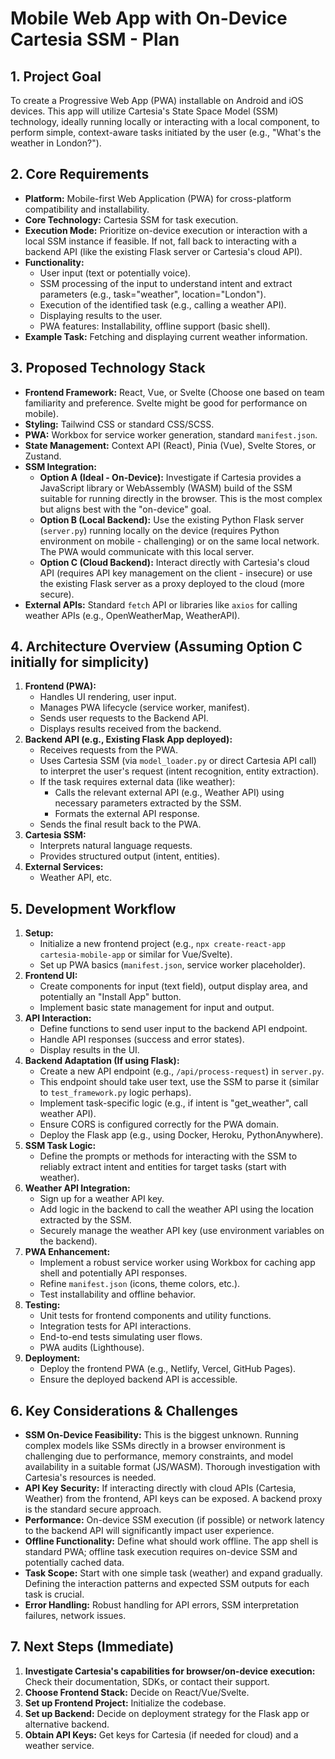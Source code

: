 # Mobile Web App with On-Device Cartesia SSM - Plan

## 1. Project Goal

To create a Progressive Web App (PWA) installable on Android and iOS devices. This app will utilize Cartesia's State Space Model (SSM) technology, ideally running locally or interacting with a local component, to perform simple, context-aware tasks initiated by the user (e.g., "What's the weather in London?").

## 2. Core Requirements

*   **Platform:** Mobile-first Web Application (PWA) for cross-platform compatibility and installability.
*   **Core Technology:** Cartesia SSM for task execution.
*   **Execution Mode:** Prioritize on-device execution or interaction with a local SSM instance if feasible. If not, fall back to interacting with a backend API (like the existing Flask server or Cartesia's cloud API).
*   **Functionality:**
    *   User input (text or potentially voice).
    *   SSM processing of the input to understand intent and extract parameters (e.g., task="weather", location="London").
    *   Execution of the identified task (e.g., calling a weather API).
    *   Displaying results to the user.
    *   PWA features: Installability, offline support (basic shell).
*   **Example Task:** Fetching and displaying current weather information.

## 3. Proposed Technology Stack

*   **Frontend Framework:** React, Vue, or Svelte (Choose one based on team familiarity and preference. Svelte might be good for performance on mobile).
*   **Styling:** Tailwind CSS or standard CSS/SCSS.
*   **PWA:** Workbox for service worker generation, standard `manifest.json`.
*   **State Management:** Context API (React), Pinia (Vue), Svelte Stores, or Zustand.
*   **SSM Integration:**
    *   **Option A (Ideal - On-Device):** Investigate if Cartesia provides a JavaScript library or WebAssembly (WASM) build of the SSM suitable for running directly in the browser. This is the most complex but aligns best with the "on-device" goal.
    *   **Option B (Local Backend):** Use the existing Python Flask server (`server.py`) running locally on the device (requires Python environment on mobile - challenging) or on the same local network. The PWA would communicate with this local server.
    *   **Option C (Cloud Backend):** Interact directly with Cartesia's cloud API (requires API key management on the client - insecure) or use the existing Flask server as a proxy deployed to the cloud (more secure).
*   **External APIs:** Standard `fetch` API or libraries like `axios` for calling weather APIs (e.g., OpenWeatherMap, WeatherAPI).

## 4. Architecture Overview (Assuming Option C initially for simplicity)

1.  **Frontend (PWA):**
    *   Handles UI rendering, user input.
    *   Manages PWA lifecycle (service worker, manifest).
    *   Sends user requests to the Backend API.
    *   Displays results received from the backend.
2.  **Backend API (e.g., Existing Flask App deployed):**
    *   Receives requests from the PWA.
    *   Uses Cartesia SSM (via `model_loader.py` or direct Cartesia API call) to interpret the user's request (intent recognition, entity extraction).
    *   If the task requires external data (like weather):
        *   Calls the relevant external API (e.g., Weather API) using necessary parameters extracted by the SSM.
        *   Formats the external API response.
    *   Sends the final result back to the PWA.
3.  **Cartesia SSM:**
    *   Interprets natural language requests.
    *   Provides structured output (intent, entities).
4.  **External Services:**
    *   Weather API, etc.

## 5. Development Workflow

1.  **Setup:**
    *   Initialize a new frontend project (e.g., `npx create-react-app cartesia-mobile-app` or similar for Vue/Svelte).
    *   Set up PWA basics (`manifest.json`, service worker placeholder).
2.  **Frontend UI:**
    *   Create components for input (text field), output display area, and potentially an "Install App" button.
    *   Implement basic state management for input and output.
3.  **API Interaction:**
    *   Define functions to send user input to the backend API endpoint.
    *   Handle API responses (success and error states).
    *   Display results in the UI.
4.  **Backend Adaptation (If using Flask):**
    *   Create a new API endpoint (e.g., `/api/process-request`) in `server.py`.
    *   This endpoint should take user text, use the SSM to parse it (similar to `test_framework.py` logic perhaps).
    *   Implement task-specific logic (e.g., if intent is "get_weather", call weather API).
    *   Ensure CORS is configured correctly for the PWA domain.
    *   Deploy the Flask app (e.g., using Docker, Heroku, PythonAnywhere).
5.  **SSM Task Logic:**
    *   Define the prompts or methods for interacting with the SSM to reliably extract intent and entities for target tasks (start with weather).
6.  **Weather API Integration:**
    *   Sign up for a weather API key.
    *   Add logic in the backend to call the weather API using the location extracted by the SSM.
    *   Securely manage the weather API key (use environment variables on the backend).
7.  **PWA Enhancement:**
    *   Implement a robust service worker using Workbox for caching app shell and potentially API responses.
    *   Refine `manifest.json` (icons, theme colors, etc.).
    *   Test installability and offline behavior.
8.  **Testing:**
    *   Unit tests for frontend components and utility functions.
    *   Integration tests for API interactions.
    *   End-to-end tests simulating user flows.
    *   PWA audits (Lighthouse).
9.  **Deployment:**
    *   Deploy the frontend PWA (e.g., Netlify, Vercel, GitHub Pages).
    *   Ensure the deployed backend API is accessible.

## 6. Key Considerations & Challenges

*   **SSM On-Device Feasibility:** This is the biggest unknown. Running complex models like SSMs directly in a browser environment is challenging due to performance, memory constraints, and model availability in a suitable format (JS/WASM). Thorough investigation with Cartesia's resources is needed.
*   **API Key Security:** If interacting directly with cloud APIs (Cartesia, Weather) from the frontend, API keys can be exposed. A backend proxy is the standard secure approach.
*   **Performance:** On-device SSM execution (if possible) or network latency to the backend API will significantly impact user experience.
*   **Offline Functionality:** Define what should work offline. The app shell is standard PWA; offline task execution requires on-device SSM and potentially cached data.
*   **Task Scope:** Start with one simple task (weather) and expand gradually. Defining the interaction patterns and expected SSM outputs for each task is crucial.
*   **Error Handling:** Robust handling for API errors, SSM interpretation failures, network issues.

## 7. Next Steps (Immediate)

1.  **Investigate Cartesia's capabilities for browser/on-device execution:** Check their documentation, SDKs, or contact their support.
2.  **Choose Frontend Stack:** Decide on React/Vue/Svelte.
3.  **Set up Frontend Project:** Initialize the codebase.
4.  **Set up Backend:** Decide on deployment strategy for the Flask app or alternative backend.
5.  **Obtain API Keys:** Get keys for Cartesia (if needed for cloud) and a weather service.